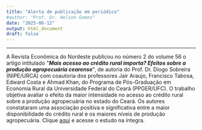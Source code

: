 ```yaml
---
title: "Alerta de publicação em periódico"
#author: "Prof. Dr. Helson Gomes"
date: "2025-06-12"
output: html_document
draft: false
---
```



<hr>

A Revista Econômica do Nordeste publicou no número 2 do volume 56 o artigo intitulado "***Mais acesso ao crédito rural importa? Efeitos sobre a produção agropecuária cearense***", de autoria do Prof. Dr. Diogo Sobreira (NIPE/URCA) com coautoria dos professores Jair Araujo, Francisco Tabosa, Edward Costa e Ahmad Khan, do Programa de Pós-Graduação em Economia Rural da Universidade Federal do Ceará (PPGER/UFC). O trabalho objetiva avaliar o efeito da maior intensidade no acesso ao crédito rural sobre a produção agropecuária no estado do Ceará.  Os autores constataram uma associação positiva e significativa entre a maior disponibilidade do crédito rural e os maiores níveis de produção agropecuária. Clique [aqui](https://www.bnb.gov.br/revista/ren/article/view/1617/2227) e acesse o estudo na íntegra.

</hr>
